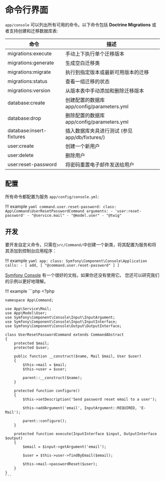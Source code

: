 # 命令行界面

`app/console` 可以列出所有可用的命令。以下命令包括 **Doctrine Migrations** 或者支持创建和迁移数据库表:

命令                      | 描述
-------------------------|----------------------------------------------------------------------------
migrations:execute       | 手动上下执行单个迁移版本
migrations:generate      | 生成空白迁移类
migrations:migrate       | 执行到指定版本或最新可用版本的迁移
migrations:status        | 查看一组迁移的状态
migrations:version       | 从版本表中手动添加和删除迁移版本
database:create          | 创建配置的数据库 app/config/parameters.yml
database:drop            | 删除配置的数据库 app/config/parameters.yml
database:insert-fixtures | 插入数据库夹具进行测试 (参见 app/db/fixtures/)
user:create              | 创建一个新用户
user:delete              | 删除用户
user:reset-password      | 将密码重置电子邮件发送给用户

## 配置 ##

所有命令都配置为服务 `app/config/console.yml`:

!!! example
    ```yaml
    command.user.reset-password:
        class: App\Command\UserResetPasswordCommand
        arguments:
            - 'user:reset-password'
            - "@service.mail"
            - "@model.user"
            - "@twig"
    ```

## 开发 ##

要开发自定义命令，只需在`src/Command/`中创建一个新类，将其配置为服务和将其添加到控制台应用程序：

!!! example
    ```yaml
    app:
        class: Symfony\Component\Console\Application        
        calls:
            - [ add, [ "@command.user.reset-password" ] ]    
    ```

[Symfony Console](https://symfony.com/doc/current/components/console.html) 有一个很好的文档，如果你还没有使用它。 您还可以研究我们的示例以更好地理解。

!!! example
    ```php
    <?php

    namespace App\Command;

    use App\Service\Mail;
    use App\Model\User;
    use Symfony\Component\Console\Input\InputArgument;
    use Symfony\Component\Console\Input\InputInterface;
    use Symfony\Component\Console\Output\OutputInterface;

    class UserResetPasswordCommand extends CommandAbstract
    {
        protected $mail;
        protected $user;

        public function __construct($name, Mail $mail, User $user)
        {
            $this->mail = $mail;
            $this->user = $user;

            parent::__construct($name);
        }

        protected function configure()
        {
            $this->setDescription('Send password reset email to a user');

            $this->addArgument('email', InputArgument::REQUIRED, 'E-Mail');

            parent::configure();
        }

        protected function execute(InputInterface $input, OutputInterface $output)
        {
            $email = $input->getArgument('email');

            $user = $this->user->findByEmail($email);

            $this->mail->passwordReset($user);
        }
    }
    ```
